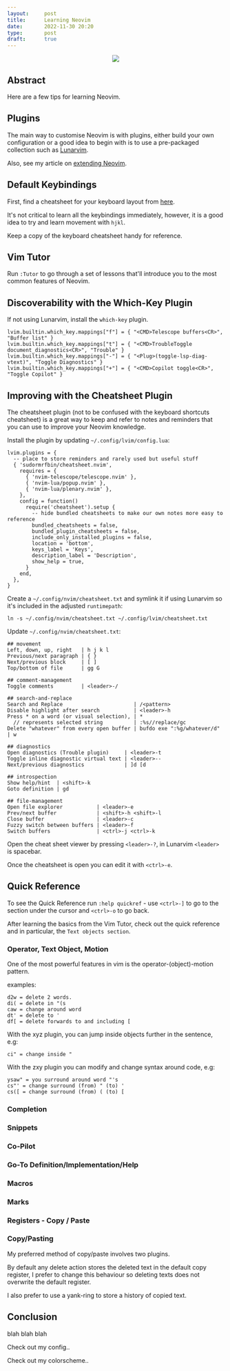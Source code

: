 ```yaml
---
layout:     post
title:      Learning Neovim
date:       2022-11-30 20:20
type:       post
draft:      true
---
```


<p align="center">
<img  src="https://github.com/roobert/roobert.github.io/raw/master/images/Neovim-logo.svg.png"/>
</p>

## Abstract

Here are a few tips for learning Neovim.

## Plugins

The main way to customise Neovim is with plugins, either build your own configuration or
a good idea to begin with is to use a pre-packaged collection such as [Lunarvim](https://github.com/lunarvim/lunarvim).

Also, see my article on
[extending Neovim](https://roobert.github.io/2022/11/28/Extending-Neovim/).

## Default Keybindings

First, find a cheatsheet for your keyboard layout from [here](https://github.com/mattmc3/neovim-cheatsheet).

It's not critical to learn all the keybindings immediately, however, it is a good idea
to try and learn movement with `hjkl`.

Keep a copy of the keyboard cheatsheet handy for reference.

## Vim Tutor

Run `:Tutor` to go through a set of lessons that'll introduce you to the most common
features of Neovim.

## Discoverability with the Which-Key Plugin

If not using Lunarvim, install the `which-key` plugin.

```
lvim.builtin.which_key.mappings["f"] = { "<CMD>Telescope buffers<CR>", "Buffer list" }
lvim.builtin.which_key.mappings["t"] = { "<CMD>TroubleToggle document_diagnostics<CR>", "Trouble" }
lvim.builtin.which_key.mappings["-"] = { "<Plug>(toggle-lsp-diag-vtext)", "Toggle Diagnostics" }
lvim.builtin.which_key.mappings["+"] = { "<CMD>Copilot toggle<CR>", "Toggle Copilot" }
```

## Improving with the Cheatsheet Plugin

The cheatsheet plugin (not to be confused with the keyboard shortcuts cheatsheet) is a
great way to keep and refer to notes and reminders that you can use to improve your Neovim
knowledge.

Install the plugin by updating `~/.config/lvim/config.lua`:
```
lvim.plugins = {
  -- place to store reminders and rarely used but useful stuff
  { 'sudormrfbin/cheatsheet.nvim',
    requires = {
      { 'nvim-telescope/telescope.nvim' },
      { 'nvim-lua/popup.nvim' },
      { 'nvim-lua/plenary.nvim' },
    },
    config = function()
      require('cheatsheet').setup {
        -- hide bundled cheatsheets to make our own notes more easy to reference
        bundled_cheatsheets = false,
        bundled_plugin_cheatsheets = false,
        include_only_installed_plugins = false,
        location = 'bottom',
        keys_label = 'Keys',
        description_label = 'Description',
        show_help = true,
      }
    end,
  },
}
```

Create a `~/.config/nvim/cheatsheet.txt` and symlink it if using Lunarvim so it's included
in the adjusted `runtimepath`:
```
ln -s ~/.config/nvim/cheatsheet.txt ~/.config/lvim/cheatsheet.txt
```

Update `~/.config/nvim/cheatsheet.txt`:
```
## movement
Left, down, up, right   | h j k l
Previous/next paragraph | { }
Next/previous block     | [ ]
Top/bottom of file      | gg G

## comment-management
Toggle comments         | <leader>-/

## search-and-replace
Search and Replace                       | /<pattern>
Disable highlight after search           | <leader>-h
Press * on a word (or visual selection), | *
  // represents selected string          | :%s//replace/gc
Delete "whatever" from every open buffer | bufdo exe ":%g/whatever/d" | w

## diagnostics
Open diagnostics (Trouble plugin)     | <leader>-t
Toggle inline diagnostic virtual text | <leader>--
Next/previous diagnostics             | ]d [d

## introspection
Show help/hint  | <shift>-k
Goto definition | gd

## file-management
Open file explorer           | <leader>-e
Prev/next buffer             | <shift>-h <shift>-l
Close buffer                 | <leader>-c
Fuzzy switch between buffers | <leader>-f
Switch buffers               | <ctrl>-j <ctrl>-k

```

Open the cheat sheet viewer by pressing `<leader>-?`, in Lunarvim `<leader>` is spacebar.

Once the cheatsheet is open you can edit it with `<ctrl>-e`.

## Quick Reference

To see the Quick Reference run `:help quickref` - use `<ctrl>-]` to go to the section
under the cursor and `<ctrl>-o` to go back.

After learning the basics from the Vim Tutor, check out the quick reference and in
particular, the `Text objects section`.

### Operator, Text Object, Motion

One of the most powerful features in vim is the operator-(object)-motion pattern.

examples:
```
d2w = delete 2 words.
di( = delete in "(s
caw = change around word
dt' = delete to '
df[ = delete forwards to and including [
```

With the xyz plugin, you can jump inside objects further in the sentence, e.g:

```
ci" = change inside "
```

With the zxy plugin you can modify and change syntax around code, e.g:

```
ysaw" = you surround around word "'s
cs"' = change surround (from) " (to) '
cs([ = change surround (from) ( (to) [
```

### Completion

### Snippets

### Co-Pilot

### Go-To Definition/Implementation/Help

### Macros

### Marks

### Registers - Copy / Paste

### Copy/Pasting

My preferred method of copy/paste involves two plugins.

By default any delete action stores the deleted text in the default copy register, I
prefer to change this behaviour so deleting texts does not overwrite the default
register.

I also prefer to use a yank-ring to store a history of copied text.

## Conclusion

blah blah blah

Check out my config..

Check out my colorscheme..
